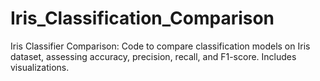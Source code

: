 # Iris_Classification_Comparison
 Iris Classifier Comparison: Code to compare classification models on Iris dataset, assessing accuracy, precision, recall, and F1-score. Includes visualizations.
